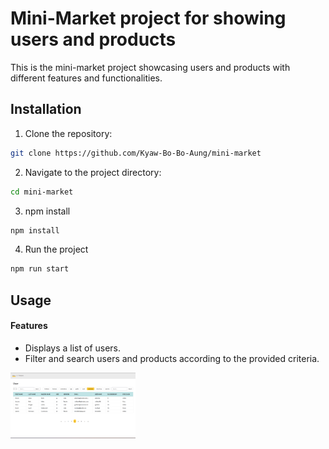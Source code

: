 
# Mini-Market project for showing users and products

This is the mini-market project showcasing users and products with different features and functionalities.

## Installation

1. Clone the repository:

```bash
git clone https://github.com/Kyaw-Bo-Bo-Aung/mini-market
```

2. Navigate to the project directory:
```bash
cd mini-market
```  

3. npm install
```bash
npm install
``` 

4. Run the project
```bash
npm run start
```

## Usage

#### Features

- Displays a list of users.
- Filter and search users and products according to the provided criteria.

<div style="display: flex;">
    <img src="./public/assets/images/users_list.png" alt="User Page photo" width="200">
</div>
